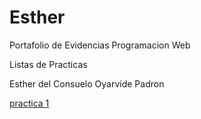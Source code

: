# Esther
Portafolio de Evidencias Programacion Web

Listas de Practicas

Esther del Consuelo Oyarvide Padron

<a href = "matriz de estilos.html"> practica 1 </a>
